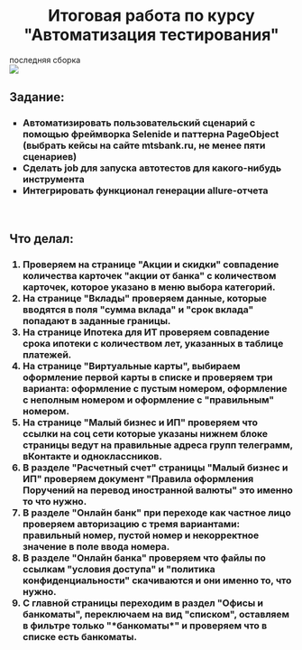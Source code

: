 <h1 align="center">Итоговая работа по курсу "Автоматизация тестирования"</h1>
<p>последняя сборка<br>
<img src="https://github.com/ImChuBZzz/autoTestsExam/workflows/test-build/badge.svg?branch=master"><br>
<h2>Задание:</h2>
<ul type="square">
<h3>
    <li>Автоматизировать пользовательский сценарий с помощью фреймворка Selenide и паттерна PageObject (выбрать кейсы на сайте mtsbank.ru, не менее пяти сценариев)
    <li>Сделать job для запуска автотестов для какого-нибудь инструмента
    <li>Интегрировать функционал генерации allure-отчета
</h3>
</ul>
<br>
<h2>Что делал:</h2>
<ol><h3>
 <li>Проверяем на странице "Акции и скидки" совпадение  количества карточек "акции от банка" с количеством карточек, которое указано в меню выбора категорий.
 <li>На странице "Вклады" проверяем данные, которые вводятся в поля "сумма вклада" и "срок вклада" попадают в заданные границы.
 <li>На странице Ипотека для ИТ проверяем совпадение срока ипотеки с количеством лет, указанных в таблице платежей.
 <li>На странице "Виртуальные карты", выбираем оформление первой карты в списке и проверяем три варианта: оформление с пустым номером, оформление с неполным номером и оформление с "правильным" номером. 
 <li>На странице "Малый бизнес и ИП" проверяем что ссылки на соц сети которые указаны нижнем блоке страницы ведут на правильные адреса групп телеграмм, вКонтакте и одноклассников.
 <li>В разделе "Расчетный счет" страницы "Малый бизнес и ИП" проверяем документ "Правила оформления Поручений на перевод иностранной валюты" это именно то что нужно.
 <li>В разделе "Онлайн банк" при переходе как частное лицо проверяем авторизацию с тремя вариантами: правильный номер, пустой номер и некорректное значение в поле ввода номера.
 <li>В разделе "Онлайн банка" проверяем что файлы по ссылкам  "условия доступа" и "политика конфиденциальности" скачиваются и они именно то, что нужно.
 <li>С главной страницы переходим в раздел "Офисы и банкоматы", переключаем на вид "списком", оставляем в фильтре только "*банкоматы*" и проверяем что в списке есть банкоматы.
</h3></ol>


